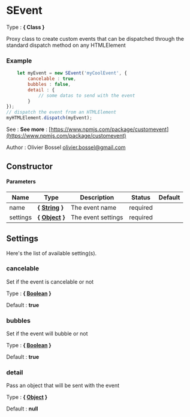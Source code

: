 # SEvent

<!-- @namespace: sugar.js.class.SEvent -->

Type : **{ Class }**


Proxy class to create custom events that can be dispatched
through the standard dispatch method on any HTMLElement


### Example
```js
	let myEvent = new SEvent('myCoolEvent', {
		cancelable : true,
		bubbles : false,
		detail : {
			// some datas to send with the event
		}
});
// dispatch the event from an HTMLElement
myHTMLElement.dispatch(myEvent);
```
See : **See more** : [https://www.npmjs.com/package/customevent](https://www.npmjs.com/package/customevent)

Author : Olivier Bossel [olivier.bossel@gmail.com](mailto:olivier.bossel@gmail.com)


## Constructor


#### Parameters
Name  |  Type  |  Description  |  Status  |  Default
------------  |  ------------  |  ------------  |  ------------  |  ------------
name  |  **{ [String](https://developer.mozilla.org/fr/docs/Web/JavaScript/Reference/Objets_globaux/String) }**  |  The event name  |  required  |
settings  |  **{ [Object](https://developer.mozilla.org/fr/docs/Web/JavaScript/Reference/Objets_globaux/Object) }**  |  The event settings  |  required  |




## Settings

Here's the list of available setting(s).

### cancelable

Set if the event is cancelable or not

Type : **{ [Boolean](https://developer.mozilla.org/fr/docs/Web/JavaScript/Reference/Objets_globaux/Boolean) }**

Default : **true**


### bubbles

Set if the event will bubble or not

Type : **{ [Boolean](https://developer.mozilla.org/fr/docs/Web/JavaScript/Reference/Objets_globaux/Boolean) }**

Default : **true**


### detail

Pass an object that will be sent with the event

Type : **{ [Object](https://developer.mozilla.org/fr/docs/Web/JavaScript/Reference/Objets_globaux/Object) }**

Default : **null**